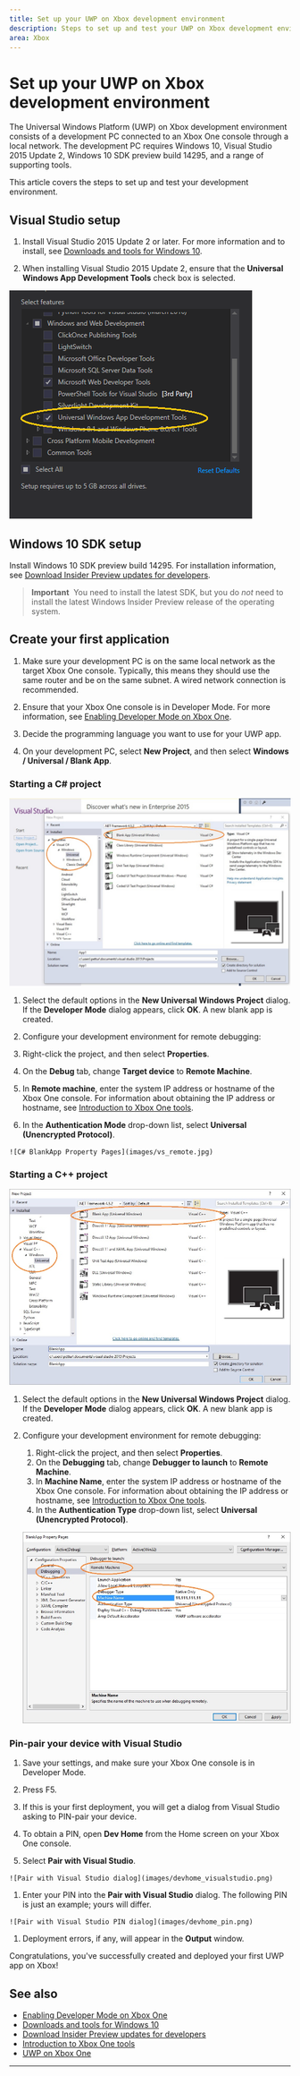 ```yaml
---
title: Set up your UWP on Xbox development environment
description: Steps to set up and test your UWP on Xbox development environment.
area: Xbox
---
```


# Set up your UWP on Xbox development environment

The Universal Windows Platform (UWP) on Xbox development environment consists of a development PC connected to an Xbox One console through a local network.
The development PC requires Windows 10, Visual Studio 2015 Update 2, Windows 10 SDK preview build 14295, and a range of supporting tools.


This article covers the steps to set up and test your development environment.

## Visual Studio setup

1. Install Visual Studio 2015 Update 2 or later. For more information and to install, see [Downloads and tools for Windows 10](https://dev.windows.com/downloads).

1. When installing Visual Studio 2015 Update 2, ensure that the **Universal Windows App Development Tools** check box is selected.

  ![Install Visual Studio 2015 Update 2](images/vs_install_tools.png)

## Windows 10 SDK setup

Install Windows 10 SDK preview build 14295. For installation information, see [Download Insider Preview updates for developers](http://go.microsoft.com/fwlink/p/?LinkId=780552).

  > **Important**&nbsp;&nbsp;You need to install the latest SDK, but you do _not_ need to install the latest Windows Insider Preview release of the operating system.

## Create your first application

1. Make sure your development PC is on the same local network as the target Xbox One console. Typically, this means they should use the same router and be on the same subnet. A wired network connection is recommended.

1. Ensure that your Xbox One console is in Developer Mode.  For more information, see [Enabling Developer Mode on Xbox One](devkit-activation.md).

1. Decide the programming language you want to use for your UWP app.

1. On your development PC, select **New Project**, and then select **Windows / Universal / Blank App**.

### Starting a C# project

  ![New Project dialog](images/vs_universal_blank.jpg)

1. Select the default options in the **New Universal Windows Project** dialog. If the **Developer Mode** dialog appears, click **OK**. A new blank app is created.

1. Configure your development environment for remote debugging:

  1. Right-click the project, and then select **Properties**.
  1. On the **Debug** tab, change **Target device** to **Remote Machine**.
  1. In **Remote machine**, enter the system IP address or hostname of the Xbox One console. For information about obtaining the IP address or hostname, see [Introduction to Xbox One tools](introduction-to-xbox-tools.md).
  1. In the **Authentication Mode** drop-down list, select **Universal (Unencrypted Protocol)**.

    ![C# BlankApp Property Pages](images/vs_remote.jpg)

### Starting a C++ project

  ![C++ project](images/vs_universal_cpp_blank.jpg)

1. Select the default options in the **New Universal Windows Project** dialog. If the **Developer Mode** dialog appears, click **OK**. A new blank app is created.

1. Configure your development environment for remote debugging:

   1. Right-click the project, and then select **Properties**.
   1. On the **Debugging** tab, change **Debugger to launch** to **Remote Machine**.
   1. In **Machine Name**, enter the system IP address or hostname of the Xbox One console. For information about obtaining the IP address or hostname, see [Introduction to Xbox One tools](introduction-to-xbox-tools.md).
   1. In the **Authentication Type** drop-down list, select **Universal (Unencrypted Protocol)**.

    ![C++ BlankApp Property Pages](images/vs_remote_cpp.jpg)

### Pin-pair your device with Visual Studio

1. Save your settings, and make sure your Xbox One console is in Developer Mode.

1. Press F5.

1. If this is your first deployment, you will get a dialog from Visual Studio asking to PIN-pair your device.

  1. To obtain a PIN, open **Dev Home** from the Home screen on your Xbox One console.
  1. Select **Pair with Visual Studio**.

    ![Pair with Visual Studio dialog](images/devhome_visualstudio.png)

  1. Enter your PIN into the **Pair with Visual Studio** dialog. The following PIN is just an example; yours will differ.

    ![Pair with Visual Studio PIN dialog](images/devhome_pin.png)

  1. Deployment errors, if any, will appear in the **Output** window.

Congratulations, you've successfully created and deployed your first UWP app on Xbox!



## See also
- [Enabling Developer Mode on Xbox One](devkit-activation.md)  
- [Downloads and tools for Windows 10](https://dev.windows.com/downloads)  
- [Download Insider Preview updates for developers](http://go.microsoft.com/fwlink/?LinkId=780552)  
- [Introduction to Xbox One tools](introduction-to-xbox-tools.md) 
- [UWP on Xbox One](index.md)

----


<!--HONumber=Mar16_HO5-->


